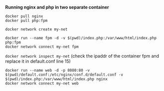 **Running nginx and php in two separate container**  


`docker pull nginx`  
`docker pull php:fpm`  

`docker network create my-net`  



`docker run --name fpm -d -v $(pwd)/index.php:/var/www/html/index.php php:fpm`  
`docker network connect my-net fpm`  

`docker network inspect my-net` (check the ipaddr of the container fpm and replace it in default.conf line 15)   

`docker run --name web -d -p 8080:80 -v $(pwd)/default.conf:/etc/nginx/conf.d/default.conf -v $(pwd)/index.php:/var/www/html/index.php nginx`  
`docker network connect my-net web`
